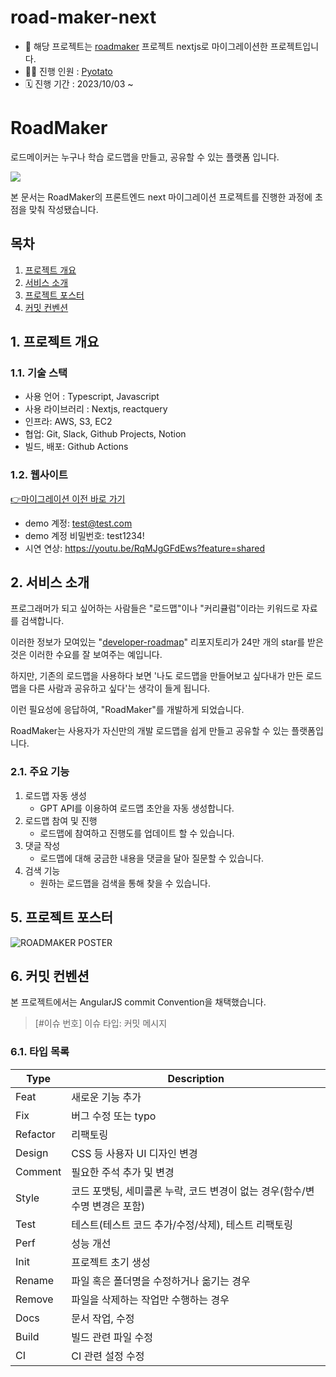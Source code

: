 # road-maker-next

* 🛫 해당 프로젝트는 [roadmaker](http://roadmaker.site/) 프로젝트 nextjs로 마이그레이션한 프로젝트입니다. 
* 👩‍💻 진행 인원 : [Pyotato](https://github.com/Pyotato)
* 🗓️ 진행 기간 : 2023/10/03 ~ 

# RoadMaker

로드메이커는 누구나 학습 로드맵을 만들고, 공유할 수 있는 플랫폼 입니다.

<img src='https://github.com/road-maker/road-maker-spring/assets/60874549/9bcc467d-9963-48c1-9e61-afb6722c7bff' style="width:'180px'"/>

본 문서는 RoadMaker의 프론트엔드 next 마이그레이션 프로젝트를 진행한 과정에 초점을 맞춰 작성됐습니다.

## 목차
1. [프로젝트 개요](#overview)
2. [서비스 소개](#intro) <!--3. [트러블 슈팅 및 해결 과정](#issue) 4. [프로젝트 아키텍처](#frontend)-->
3. [프로젝트 포스터](#poster)
4. [커밋 컨벤션](#commit-convention)


<a id="overview"></a>
## 1. 프로젝트 개요

### 1.1. 기술 스택
- 사용 언어 : Typescript, Javascript
- 사용 라이브러리 : Nextjs, reactquery
- 인프라: AWS, S3, EC2
- 협업: Git, Slack, Github Projects, Notion
- 빌드, 배포: Github Actions

### 1.2. 웹사이트

[👉마이그레이션 이전 바로 가기](http://roadmaker.site)

- demo 계정: test@test.com
- demo 계정 비밀번호: test1234!
- 시연 연상: https://youtu.be/RqMJgGFdEws?feature=shared

<a id="intro"></a>
## 2. 서비스 소개

프로그래머가 되고 싶어하는 사람들은 "로드맵"이나 "커리큘럼"이라는 키워드로 자료를 검색합니다.

이러한 정보가 모여있는 "[developer-roadmap](https://github.com/kamranahmedse/developer-roadmap)" 리포지토리가 24만 개의 star를 받은 것은 이러한 수요를 잘 보여주는 예입니다.

하지만, 기존의 로드맵을 사용하다 보면 '나도 로드맵을 만들어보고 싶다내가 만든 로드맵을 다른 사람과 공유하고 싶다'는 생각이 들게 됩니다.

이런 필요성에 응답하여, "RoadMaker"를 개발하게 되었습니다.

RoadMaker는 사용자가 자신만의 개발 로드맵을 쉽게 만들고 공유할 수 있는 플랫폼입니다.

### 2.1. 주요 기능

1. 로드맵 자동 생성
   - GPT API를 이용하여 로드맵 초안을 자동 생성합니다.
2. 로드맵 참여 및 진행
   - 로드맵에 참여하고 진행도를 업데이트 할 수 있습니다.
3. 댓글 작성
   - 로드맵에 대해 궁금한 내용을 댓글을 달아 질문할 수 있습니다.
4. 검색 기능
   - 원하는 로드맵을 검색을 통해 찾을 수 있습니다.
<!--
<a id="issue"></a>
## 3. 기술적 issue 해결 과정

- 

<a id="architecture"></a>
## 4. 프로젝트 아키텍처

![image](https://github.com/road-maker/road-maker-spring/assets/60874549/3a0a5263-fe33-4df0-827e-504b50dffbcc) 
-->
<a id="poster"></a>
## 5. 프로젝트 포스터

![ROADMAKER POSTER](https://github.com/road-maker/road-maker-spring/assets/60874549/03e43fc1-e4ed-46ed-8330-d74cd11ff934)

<a id="commit-convention"></a>
## 6. 커밋 컨벤션

본 프로젝트에서는 AngularJS commit Convention을 채택했습니다.

> [#이슈 번호] 이슈 타입: 커밋 메시지

### 6.1. 타입 목록

Type | Description
-- | --
Feat | 새로운 기능 추가
Fix | 버그 수정 또는 typo
Refactor | 리팩토링
Design | CSS 등 사용자 UI 디자인 변경
Comment | 필요한 주석 추가 및 변경
Style | 코드 포맷팅, 세미콜론 누락, 코드 변경이 없는 경우(함수/변수명 변경은 포함)
Test | 테스트(테스트 코드 추가/수정/삭제), 테스트 리팩토링
Perf | 성능 개선
Init | 프로젝트 초기 생성
Rename | 파일 혹은 폴더명을 수정하거나 옮기는 경우
Remove | 파일을 삭제하는 작업만 수행하는 경우
Docs | 문서 작업, 수정
Build | 빌드 관련 파일 수정
CI | CI 관련 설정 수정



